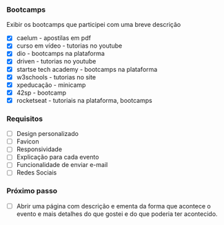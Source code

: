 ### Bootcamps

Exibir os bootcamps que participei com uma breve descrição

- [x] caelum - apostilas em pdf
- [x] curso em vídeo - tutorias no youtube
- [x] dio - bootcamps na plataforma
- [x] driven - tutorias no youtube
- [x] startse tech academy - bootcamps na plataforma
- [x] w3schools - tutorias no site
- [x] xpeducação - minicamp
- [x] 42sp - bootcamp
- [x] rocketseat - tutoriais na plataforma, bootcamps

### Requisitos

- [ ] Design personalizado
- [ ] Favicon
- [ ] Responsividade
- [ ] Explicação para cada evento
- [ ] Funcionalidade de enviar e-mail
- [ ] Redes Sociais

### Próximo passo

- [ ] Abrir uma página com descrição e ementa da forma que acontece o evento e mais detalhes do que gostei e do que poderia ter acontecido.